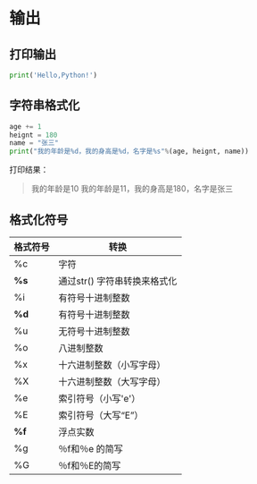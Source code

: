 # 输出

## 打印输出

```python
print('Hello,Python!')
```

## 字符串格式化

```python
age += 1
heignt = 180
name = "张三"
print("我的年龄是%d，我的身高是%d，名字是%s"%(age, heignt, name))
```

打印结果：

> 我的年龄是10
> 我的年龄是11，我的身高是180，名字是张三

## 格式化符号

| 格式符号 | 转换 |
| ---- | ---- |
| %c | 	字符 |
| **%s** | 	通过str() 字符串转换来格式化 |
| %i | 	有符号十进制整数 |
| **%d** | 	有符号十进制整数 |
| %u | 	无符号十进制整数 |
| %o | 	八进制整数 |
| %x | 	十六进制整数（小写字母） |
| %X | 	十六进制整数（大写字母） |
| %e | 	索引符号（小写'e'） |
| %E | 	索引符号（大写“E”） |
| **%f** | 	浮点实数 |
| %g | 	％f和％e 的简写 |
| %G | 	％f和％E的简写 |
